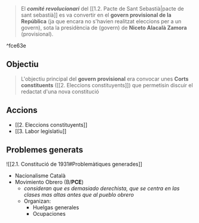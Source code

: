 > El ***comité revolucionari*** del [[1.2. Pacte de Sant Sebastià|pacte de sant sebastià]] es va convertir en el **govern provisional de la República** (ja que encara no s'havien realitzat eleccions per a un govern), sota la presidència de (govern) de **Niceto Alacalà Zamora** (provisional).

^fce63e

## Objectiu
>L'objectiu principal del **govern provisional** era convocar unes **Corts constituents** ([[2. Eleccions constituyents]]) que permetisin discuir el redactat d'una nova constitució

## Accions
- [[2. Eleccions constituyents]]
- [[3. Labor legislatiu]]

## Problemes generats
![[2.1. Constitució de 1931#Problemàtiques generades]]
- Nacionalisme Català
- Movimiento Obrero (B/**PCE**)
	- *consideran que es demasiado derechista, que se centra en las clases mas altas antes que al pueblo obrero*
	- Organizan:
		- Huelgas generales
		- Ocupaciones
